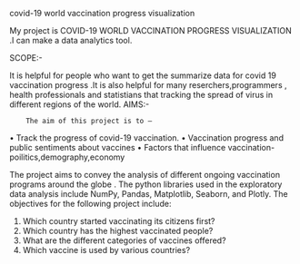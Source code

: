  covid-19 world vaccination progress visualization

My project is COVID-19 WORLD VACCINATION PROGRESS VISUALIZATION .I can make a data analytics tool.

SCOPE:- 


 It is helpful for people who want to get the summarize data for covid 19 vaccination progress .It is also helpful for many reserchers,programmers , health professionals and statistians that tracking the spread of virus in different regions of the world.
AIMS:-


        The aim of this project is to –
•	Track the progress of covid-19 vaccination.
•	Vaccination progress and public sentiments about vaccines
•	Factors that influence vaccination-poilitics,demography,economy


The project aims to convey the analysis of different ongoing vaccination programs around the globe . The python libraries used in the exploratory data analysis include NumPy, Pandas, Matplotlib, Seaborn, and Plotly. The objectives for the following project include:
1.	Which country started vaccinating its citizens first?
2.	Which country has the highest vaccinated people?
3.	What are the different categories of vaccines offered?
4.	Which vaccine is used by various countries?
